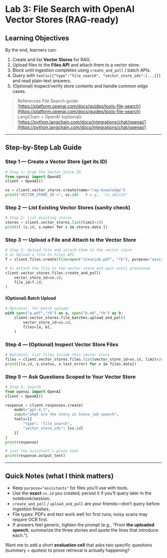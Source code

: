 # Lab 3: File Search with OpenAI Vector Stores (RAG-ready)

## Learning Objectives

By the end, learners can:

1. Create and list **Vector Stores** for RAG.
2. Upload files to the **Files API** and attach them to a vector store.
3. Block until ingestion completes using `create_and_poll` / batch APIs.
4. Query with `tools=[{"type":"file_search", "vector_store_ids":[...]}]` and read plain-text answers.
5. (Optional) Inspect/verify store contents and handle common edge cases.

> References
> File Search guide: [https://platform.openai.com/docs/guides/tools-file-search](https://platform.openai.com/docs/guides/tools-file-search)
> LangChain + OpenAI (optional): [https://python.langchain.com/docs/integrations/chat/openai/](https://python.langchain.com/docs/integrations/chat/openai/)

---

## Step-by-Step Lab Guide

### Step 1 — Create a Vector Store (get its ID)

```python
# Step 1: Grab the Vector Store ID
from openai import OpenAI
client = OpenAI()

vs = client.vector_stores.create(name="rag-knowledge")
print("VECTOR_STORE_ID =", vs.id)   # e.g., "vs_abc123"
```

### Step 2 — List Existing Vector Stores (sanity check)

```python
# Step 2: list existing stores
stores = client.vector_stores.list(limit=10)
print([ (s.id, s.name) for s in stores.data ])
```

### Step 3 — Upload a File and Attach to the Vector Store

```python
# Step 3: Upload file and attach them to the vector store
# a) Upload a file to Files API
f = client.files.create(file=open("stevejob.pdf", "rb"), purpose="assistants")

# b) Attach the file to the vector store and wait until processed
client.vector_stores.files.create_and_poll(
    vector_store_id=vs.id,
    file_id=f.id,
)
```

#### (Optional) Batch Upload

```python
# Optional, for batch upload:
with open("a.pdf","rb") as a, open("b.md","rb") as b:
    client.vector_stores.file_batches.upload_and_poll(
        vector_store_id=vs.id,
        files=[a, b],
    )
```

### Step 4 — (Optional) Inspect Vector Store Files

```python
# Optional: list files inside this vector store
files = client.vector_stores.files.list(vector_store_id=vs.id, limit=20)
print([(x.id, x.status, x.last_error) for x in files.data])
```

### Step 5 — Ask Questions Scoped to Your Vector Store

```python
# Step 5: Search
from openai import OpenAI
client = OpenAI()

response = client.responses.create(
    model="gpt-4.1",
    input="what are the story in Steve job speech",
    tools=[{
        "type": "file_search",
        "vector_store_ids": [vs.id]
    }]
)
print(response)

# just the assistant’s plain text
print(response.output_text)
```

---

## Quick Notes (what I think matters)

* Keep `purpose="assistants"` for files you’ll use with tools.
* Use the **exact** `vs.id` you created; persist it if you’ll query later in the notebook/session.
* `create_and_poll` / `upload_and_poll` are your friends—don’t query before ingestion finishes.
* File types: PDFs and text work well for first runs; noisy scans may require OCR first.
* If answers feel generic, tighten the prompt (e.g., “From **the uploaded speech**, summarize the three stories and quote the lines that introduce each.”).

Want me to add a short **evaluation cell** that asks two specific questions (summary + quotes) to prove retrieval is actually happening?
